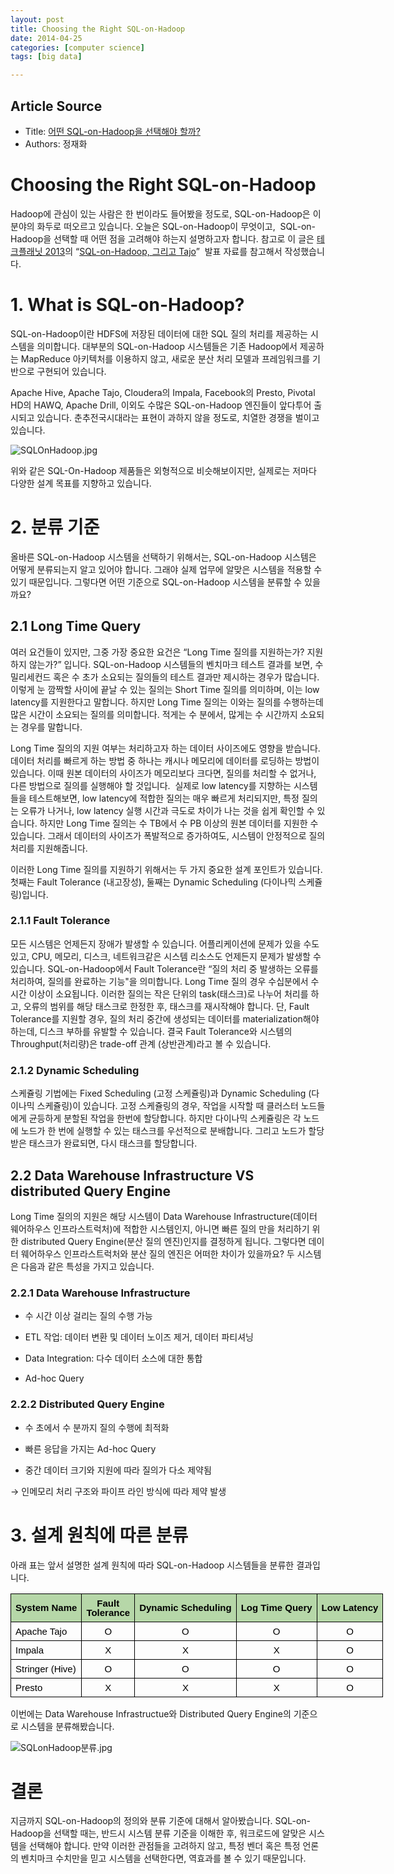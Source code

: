 ```yaml
---
layout: post
title: Choosing the Right SQL-on-Hadoop
date: 2014-04-25
categories: [computer science]
tags: [big data]

---
```


## Article Source
* Title: [어떤 SQL-on-Hadoop을 선택해야 할까?](http://blrunner.com/67)
* Authors: 정재화

 
   
# Choosing the Right SQL-on-Hadoop


Hadoop에 관심이 있는 사람은 한 번이라도 들어봤을 정도로, SQL-on-Hadoop은
이 분야의 화두로 떠오르고 있습니다. 오늘은 SQL-on-Hadoop이 무엇이고,
 SQL-on-Hadoop을 선택할 때 어떤 점을 고려해야 하는지 설명하고자 합니다.
참고로 이 글은 [테크플래닛 2013](http://techplanet.skplanet.com/)의
“[SQL-on-Hadoop, 그리고
Tajo](http://www.slideshare.net/hyunsikchoi/sqlonhadoop-tajo-tech-planet-2013)”
 발표 자료를 참고해서 작성했습니다.




# ​1. What is SQL-on-Hadoop?




SQL-on-Hadoop이란 HDFS에 저장된 데이터에 대한 SQL 질의 처리를 제공하는
시스템을 의미합니다. 대부분의 SQL-on-Hadoop 시스템들은 기존 Hadoop에서
제공하는 MapReduce 아키텍처를 이용하지 않고, 새로운 분산 처리 모델과
프레임워크를 기반으로 구현되어 있습니다.




Apache Hive, Apache Tajo, Cloudera의 Impala, Facebook의 Presto, Pivotal
HD의 HAWQ, Apache Drill, 이외도 수많은 SQL-on-Hadoop 엔진들이 앞다투어
출시되고 있습니다. 춘추전국시대라는 표현이 과하지 않을 정도로, 치열한
경쟁을 벌이고 있습니다.




![SQLOnHadoop.jpg](https://lh6.googleusercontent.com/aShLRQXekM3NF2VX59MqDFk0TApDaR87KIeh8hKjTh0vLCmHPYdlICKffulVFt-Y9W2s6Fe9re1zn6io71QtPy6969VMLEoOP3UEhQzXIqr03GRqHV20PPamMM0idJli2g)






위와 같은 SQL-On-Hadoop 제품들은 외형적으로 비슷해보이지만, 실제로는
저마다 다양한 설계 목표를 지향하고 있습니다.





# ​2. 분류 기준




올바른 SQL-on-Hadoop 시스템을 선택하기 위해서는, SQL-on-Hadoop 시스템은
어떻게 분류되는지 알고 있어야 합니다. 그래야 실제 업무에 알맞은 시스템을
적용할 수 있기 때문입니다. 그렇다면 어떤 기준으로 SQL-on-Hadoop 시스템을
분류할 수 있을까요?




## 2.1 Long Time Query




여러 요건들이 있지만, 그중 가장 중요한 요건은 “Long Time 질의를
지원하는가? 지원하지 않는가?” 입니다. SQL-on-Hadoop 시스템들의 벤치마크
테스트 결과를 보면, 수 밀리세컨드 혹은 수 초가 소요되는 질의들의 테스트
결과만 제시하는 경우가 많습니다. 이렇게 눈 깜짝할 사이에 끝날 수 있는
질의는 Short Time 질의를 의미하며, 이는 low latency를 지원한다고
말합니다. 하지만 Long Time 질의는 이와는 질의를 수행하는데 많은 시간이
소요되는 질의를 의미합니다. 적게는 수 분에서, 많게는 수 시간까지
소요되는 경우를 말합니다.




Long Time 질의의 지원 여부는 처리하고자 하는 데이터 사이즈에도 영향을
받습니다. 데이터 처리를 빠르게 하는 방법 중 하나는 캐시나 메모리에
데이터를 로딩하는 방법이 있습니다. 이때 원본 데이터의 사이즈가
메모리보다 크다면, 질의를 처리할 수 없거나, 다른 방법으로 질의를
실행해야 할 것입니다.  실제로 low latency를 지향하는 시스템들을
테스트해보면, low latency에 적합한 질의는 매우 빠르게 처리되지만, 특정
질의는 오류가 나거나, low latency 실행 시간과 극도로 차이가 나는 것을
쉽게 확인할 수 있습니다. 하지만 Long Time 질의는 수 TB에서 수 PB 이상의
원본 데이터를 지원한 수 있습니다. 그래서 데이터의 사이즈가 폭발적으로
증가하여도, 시스템이 안정적으로 질의 처리를 지원해줍니다.




이러한 Long Time 질의를 지원하기 위해서는 두 가지 중요한 설계 포인트가
있습니다. 첫째는 Fault Tolerance (내고장성), 둘째는 Dynamic Scheduling
(다이나믹 스케쥴링)입니다.




### 2.1.1 Fault Tolerance




모든 시스템은 언제든지 장애가 발생할 수 있습니다. 어플리케이션에 문제가
있을 수도 있고, CPU, 메모리, 디스크, 네트워크같은 시스템 리소스도
언제든지 문제가 발생할 수 있습니다. SQL-on-Hadoop에서 Fault Tolerance란
“질의 처리 중 발생하는 오류를 처리하여, 질의를 완료하는 기능"을
의미합니다. Long Time 질의 경우 수십분에서 수시간 이상이 소요됩니다.
이러한 질의는 작은 단위의 task(태스크)로 나누어 처리를 하고, 오류의
범위를 해당 태스크로 한정한 후, 태스크를 재시작해야 합니다. 단, Fault
Tolerance를 지원할 경우, 질의 처리 중간에 생성되는 데이터를
materialization해야 하는데, 디스크 부하를 유발할 수 있습니다. 결국 Fault
Tolerance와 시스템의 Throughput(처리량)은 trade-off 관계 (상반관계)라고
볼 수 있습니다.




### 2.1.2 Dynamic Scheduling




스케쥴링 기법에는 Fixed Scheduling (고정 스케쥴링)과 Dynamic Scheduling
(다이나믹 스케쥴링)이 있습니다. 고정 스케쥴링의 경우, 작업을 시작할 때
클러스터 노드들에게 균등하게 분할된 작업을 한번에 할당합니다. 하지만
다이나믹 스케쥴링은 각 노드에 노드가 한 번에 실행할 수 있는 태스크를
우선적으로 분배합니다. 그리고 노드가 할당 받은 태스크가 완료되면, 다시
태스크를 할당합니다.




## 2.2 Data Warehouse Infrastructure VS distributed Query Engine




Long Time 질의의 지원은 해당 시스템이 Data Warehouse
Infrastructure(데이터 웨어하우스 인프라스트럭처)에 적합한 시스템인지,
아니면 빠른 질의 만을 처리하기 위한 distributed Query Engine(분산 질의
엔진)인지를 결정하게 됩니다. 그렇다면 데이터 웨어하우스 인프라스트럭처와
분산 질의 엔진은 어떠한 차이가 있을까요? 두 시스템은 다음과 같은 특성을
가지고 있습니다.




### 2.2.1 Data Warehouse Infrastructure

-   수 시간 이상 걸리는 질의 수행 가능

-   ETL 작업: 데이터 변환 및 데이터 노이즈 제거, 데이터 파티셔닝

-   Data Integration: 다수 데이터 소스에 대한 통합

-   Ad-hoc Query




### 2.2.2 Distributed Query Engine

-   수 초에서 수 분까지 질의 수행에 최적화

-   빠른 응답을 가지는 Ad-hoc Query

-   중간 데이터 크기와 지원에 따라 질의가 다소 제약됨

→ 인메모리 처리 구조와 파이프 라인 방식에 따라 제약 발생




# ​3. 설계 원칙에 따른 분류




아래 표는 앞서 설명한 설계 원칙에 따라 SQL-on-Hadoop 시스템들을 분류한
결과입니다.


<table style="border:none;border-collapse:collapse;width:624px"><colgroup><col width="*"><col width="*"><col width="*"><col width="*"><col width="*"></colgroup><tbody><tr style="height:0px"><td style="border-left:solid #000000 1px;border-right:solid #000000 1px;border-bottom:solid #000000 1px;border-top:solid #000000 1px;vertical-align:middle;background-color:#b6d7a8;padding:7px 7px 7px 7px"><p dir="ltr" style="line-height:1;margin-top:0pt;margin-bottom:0pt;text-align: center;"><span style="font-size:15px;font-family:Arial;color:#000000;background-color:transparent;font-weight:bold;font-style:normal;font-variant:normal;text-decoration:none;vertical-align:baseline;white-space:pre-wrap;">System Name</span></p></td><td style="border-left:solid #000000 1px;border-right:solid #000000 1px;border-bottom:solid #000000 1px;border-top:solid #000000 1px;vertical-align:middle;background-color:#b6d7a8;padding:7px 7px 7px 7px"><p dir="ltr" style="line-height:1;margin-top:0pt;margin-bottom:0pt;text-align: center;"><span style="font-size:15px;font-family:Arial;color:#000000;background-color:transparent;font-weight:bold;font-style:normal;font-variant:normal;text-decoration:none;vertical-align:baseline;white-space:pre-wrap;">Fault</span></p><p dir="ltr" style="line-height:1;margin-top:0pt;margin-bottom:0pt;text-align: center;"><span style="font-size:15px;font-family:Arial;color:#000000;background-color:transparent;font-weight:bold;font-style:normal;font-variant:normal;text-decoration:none;vertical-align:baseline;white-space:pre-wrap;">Tolerance</span></p></td><td style="border-left:solid #000000 1px;border-right:solid #000000 1px;border-bottom:solid #000000 1px;border-top:solid #000000 1px;vertical-align:middle;background-color:#b6d7a8;padding:7px 7px 7px 7px"><p dir="ltr" style="line-height:1;margin-top:0pt;margin-bottom:0pt;text-align: center;"><span style="font-size:15px;font-family:Arial;color:#000000;background-color:transparent;font-weight:bold;font-style:normal;font-variant:normal;text-decoration:none;vertical-align:baseline;white-space:pre-wrap;">Dynamic Scheduling</span></p></td><td style="border-left:solid #000000 1px;border-right:solid #000000 1px;border-bottom:solid #000000 1px;border-top:solid #000000 1px;vertical-align:middle;background-color:#b6d7a8;padding:7px 7px 7px 7px"><p dir="ltr" style="line-height:1;margin-top:0pt;margin-bottom:0pt;text-align: center;"><span style="font-size:15px;font-family:Arial;color:#000000;background-color:transparent;font-weight:bold;font-style:normal;font-variant:normal;text-decoration:none;vertical-align:baseline;white-space:pre-wrap;">Log Time Query</span></p></td><td style="border-left:solid #000000 1px;border-right:solid #000000 1px;border-bottom:solid #000000 1px;border-top:solid #000000 1px;vertical-align:middle;background-color:#b6d7a8;padding:7px 7px 7px 7px"><p dir="ltr" style="line-height:1;margin-top:0pt;margin-bottom:0pt;text-align: center;"><span style="font-size:15px;font-family:Arial;color:#000000;background-color:transparent;font-weight:bold;font-style:normal;font-variant:normal;text-decoration:none;vertical-align:baseline;white-space:pre-wrap;">Low Latency</span></p></td></tr><tr style="height:0px"><td style="border-left:solid #000000 1px;border-right:solid #000000 1px;border-bottom:solid #000000 1px;border-top:solid #000000 1px;vertical-align:top;padding:7px 7px 7px 7px"><p dir="ltr" style="line-height:1;margin-top:0pt;margin-bottom:0pt;"><span style="font-size:15px;font-family:Arial;color:#000000;background-color:transparent;font-weight:normal;font-style:normal;font-variant:normal;text-decoration:none;vertical-align:baseline;white-space:pre-wrap;">Apache Tajo</span></p></td><td style="border-left:solid #000000 1px;border-right:solid #000000 1px;border-bottom:solid #000000 1px;border-top:solid #000000 1px;vertical-align:top;padding:7px 7px 7px 7px"><p dir="ltr" style="line-height:1;margin-top:0pt;margin-bottom:0pt;text-align: center;"><span style="font-size:15px;font-family:Arial;color:#000000;background-color:transparent;font-weight:normal;font-style:normal;font-variant:normal;text-decoration:none;vertical-align:baseline;white-space:pre-wrap;">O</span></p></td><td style="border-left:solid #000000 1px;border-right:solid #000000 1px;border-bottom:solid #000000 1px;border-top:solid #000000 1px;vertical-align:top;padding:7px 7px 7px 7px"><p dir="ltr" style="line-height:1;margin-top:0pt;margin-bottom:0pt;text-align: center;"><span style="font-size:15px;font-family:Arial;color:#000000;background-color:transparent;font-weight:normal;font-style:normal;font-variant:normal;text-decoration:none;vertical-align:baseline;white-space:pre-wrap;">O</span></p></td><td style="border-left:solid #000000 1px;border-right:solid #000000 1px;border-bottom:solid #000000 1px;border-top:solid #000000 1px;vertical-align:top;padding:7px 7px 7px 7px"><p dir="ltr" style="line-height:1;margin-top:0pt;margin-bottom:0pt;text-align: center;"><span style="font-size:15px;font-family:Arial;color:#000000;background-color:transparent;font-weight:normal;font-style:normal;font-variant:normal;text-decoration:none;vertical-align:baseline;white-space:pre-wrap;">O</span></p></td><td style="border-left:solid #000000 1px;border-right:solid #000000 1px;border-bottom:solid #000000 1px;border-top:solid #000000 1px;vertical-align:top;padding:7px 7px 7px 7px"><p dir="ltr" style="line-height:1;margin-top:0pt;margin-bottom:0pt;text-align: center;"><span style="font-size:15px;font-family:Arial;color:#000000;background-color:transparent;font-weight:normal;font-style:normal;font-variant:normal;text-decoration:none;vertical-align:baseline;white-space:pre-wrap;">O</span></p></td></tr><tr style="height:0px"><td style="border-left:solid #000000 1px;border-right:solid #000000 1px;border-bottom:solid #000000 1px;border-top:solid #000000 1px;vertical-align:top;padding:7px 7px 7px 7px"><p dir="ltr" style="line-height:1;margin-top:0pt;margin-bottom:0pt;"><span style="font-size:15px;font-family:Arial;color:#000000;background-color:transparent;font-weight:normal;font-style:normal;font-variant:normal;text-decoration:none;vertical-align:baseline;white-space:pre-wrap;">Impala</span></p></td><td style="border-left:solid #000000 1px;border-right:solid #000000 1px;border-bottom:solid #000000 1px;border-top:solid #000000 1px;vertical-align:top;padding:7px 7px 7px 7px"><p dir="ltr" style="line-height:1;margin-top:0pt;margin-bottom:0pt;text-align: center;"><span style="font-size:15px;font-family:Arial;color:#000000;background-color:transparent;font-weight:normal;font-style:normal;font-variant:normal;text-decoration:none;vertical-align:baseline;white-space:pre-wrap;">X</span></p></td><td style="border-left:solid #000000 1px;border-right:solid #000000 1px;border-bottom:solid #000000 1px;border-top:solid #000000 1px;vertical-align:top;padding:7px 7px 7px 7px"><p dir="ltr" style="line-height:1;margin-top:0pt;margin-bottom:0pt;text-align: center;"><span style="font-size:15px;font-family:Arial;color:#000000;background-color:transparent;font-weight:normal;font-style:normal;font-variant:normal;text-decoration:none;vertical-align:baseline;white-space:pre-wrap;">X</span></p></td><td style="border-left:solid #000000 1px;border-right:solid #000000 1px;border-bottom:solid #000000 1px;border-top:solid #000000 1px;vertical-align:top;padding:7px 7px 7px 7px"><p dir="ltr" style="line-height:1;margin-top:0pt;margin-bottom:0pt;text-align: center;"><span style="font-size:15px;font-family:Arial;color:#000000;background-color:transparent;font-weight:normal;font-style:normal;font-variant:normal;text-decoration:none;vertical-align:baseline;white-space:pre-wrap;">X</span></p></td><td style="border-left:solid #000000 1px;border-right:solid #000000 1px;border-bottom:solid #000000 1px;border-top:solid #000000 1px;vertical-align:top;padding:7px 7px 7px 7px"><p dir="ltr" style="line-height:1;margin-top:0pt;margin-bottom:0pt;text-align: center;"><span style="font-size:15px;font-family:Arial;color:#000000;background-color:transparent;font-weight:normal;font-style:normal;font-variant:normal;text-decoration:none;vertical-align:baseline;white-space:pre-wrap;">O</span></p></td></tr><tr style="height:0px"><td style="border-left:solid #000000 1px;border-right:solid #000000 1px;border-bottom:solid #000000 1px;border-top:solid #000000 1px;vertical-align:top;padding:7px 7px 7px 7px"><p dir="ltr" style="line-height:1;margin-top:0pt;margin-bottom:0pt;"><span style="font-size:15px;font-family:Arial;color:#000000;background-color:transparent;font-weight:normal;font-style:normal;font-variant:normal;text-decoration:none;vertical-align:baseline;white-space:pre-wrap;">Stringer (Hive)</span></p></td><td style="border-left:solid #000000 1px;border-right:solid #000000 1px;border-bottom:solid #000000 1px;border-top:solid #000000 1px;vertical-align:top;padding:7px 7px 7px 7px"><p dir="ltr" style="line-height:1;margin-top:0pt;margin-bottom:0pt;text-align: center;"><span style="font-size:15px;font-family:Arial;color:#000000;background-color:transparent;font-weight:normal;font-style:normal;font-variant:normal;text-decoration:none;vertical-align:baseline;white-space:pre-wrap;">O</span></p></td><td style="border-left:solid #000000 1px;border-right:solid #000000 1px;border-bottom:solid #000000 1px;border-top:solid #000000 1px;vertical-align:top;padding:7px 7px 7px 7px"><p dir="ltr" style="line-height:1;margin-top:0pt;margin-bottom:0pt;text-align: center;"><span style="font-size:15px;font-family:Arial;color:#000000;background-color:transparent;font-weight:normal;font-style:normal;font-variant:normal;text-decoration:none;vertical-align:baseline;white-space:pre-wrap;">O</span></p></td><td style="border-left:solid #000000 1px;border-right:solid #000000 1px;border-bottom:solid #000000 1px;border-top:solid #000000 1px;vertical-align:top;padding:7px 7px 7px 7px"><p dir="ltr" style="line-height:1;margin-top:0pt;margin-bottom:0pt;text-align: center;"><span style="font-size:15px;font-family:Arial;color:#000000;background-color:transparent;font-weight:normal;font-style:normal;font-variant:normal;text-decoration:none;vertical-align:baseline;white-space:pre-wrap;">O</span></p></td><td style="border-left:solid #000000 1px;border-right:solid #000000 1px;border-bottom:solid #000000 1px;border-top:solid #000000 1px;vertical-align:top;padding:7px 7px 7px 7px"><p dir="ltr" style="line-height:1;margin-top:0pt;margin-bottom:0pt;text-align: center;"><span style="font-size:15px;font-family:Arial;color:#000000;background-color:transparent;font-weight:normal;font-style:normal;font-variant:normal;text-decoration:none;vertical-align:baseline;white-space:pre-wrap;">O</span></p></td></tr><tr style="height:0px"><td style="border-left:solid #000000 1px;border-right:solid #000000 1px;border-bottom:solid #000000 1px;border-top:solid #000000 1px;vertical-align:top;padding:7px 7px 7px 7px"><p dir="ltr" style="line-height:1;margin-top:0pt;margin-bottom:0pt;"><span style="font-size:15px;font-family:Arial;color:#000000;background-color:transparent;font-weight:normal;font-style:normal;font-variant:normal;text-decoration:none;vertical-align:baseline;white-space:pre-wrap;">Presto</span></p></td><td style="border-left:solid #000000 1px;border-right:solid #000000 1px;border-bottom:solid #000000 1px;border-top:solid #000000 1px;vertical-align:top;padding:7px 7px 7px 7px"><p dir="ltr" style="line-height:1;margin-top:0pt;margin-bottom:0pt;text-align: center;"><span style="font-size:15px;font-family:Arial;color:#000000;background-color:transparent;font-weight:normal;font-style:normal;font-variant:normal;text-decoration:none;vertical-align:baseline;white-space:pre-wrap;">X</span></p></td><td style="border-left:solid #000000 1px;border-right:solid #000000 1px;border-bottom:solid #000000 1px;border-top:solid #000000 1px;vertical-align:top;padding:7px 7px 7px 7px"><p dir="ltr" style="line-height:1;margin-top:0pt;margin-bottom:0pt;text-align: center;"><span style="font-size:15px;font-family:Arial;color:#000000;background-color:transparent;font-weight:normal;font-style:normal;font-variant:normal;text-decoration:none;vertical-align:baseline;white-space:pre-wrap;">X</span></p></td><td style="border-left:solid #000000 1px;border-right:solid #000000 1px;border-bottom:solid #000000 1px;border-top:solid #000000 1px;vertical-align:top;padding:7px 7px 7px 7px"><p dir="ltr" style="line-height:1;margin-top:0pt;margin-bottom:0pt;text-align: center;"><span style="font-size:15px;font-family:Arial;color:#000000;background-color:transparent;font-weight:normal;font-style:normal;font-variant:normal;text-decoration:none;vertical-align:baseline;white-space:pre-wrap;">X</span></p></td><td style="border-left:solid #000000 1px;border-right:solid #000000 1px;border-bottom:solid #000000 1px;border-top:solid #000000 1px;vertical-align:top;padding:7px 7px 7px 7px"><p dir="ltr" style="line-height:1;margin-top:0pt;margin-bottom:0pt;text-align: center;"><span style="font-size:15px;font-family:Arial;color:#000000;background-color:transparent;font-weight:normal;font-style:normal;font-variant:normal;text-decoration:none;vertical-align:baseline;white-space:pre-wrap;">O</span></p></td></tr></tbody></table>


이번에는 Data Warehouse Infrastructue와 Distributed Query Engine의
기준으로 시스템을 분류해봤습니다.



![SQLonHadoop분류.jpg](https://lh4.googleusercontent.com/SbV34EUPA6iB4reI8wIYyUHzPNdVWLre2pqScFRLAJKi6Cf9Qg3ppapoK4VWeADTdlbkfKATqzazvkkvIp6CLVvV-3VkpWg8kegL_gDRhXEMdnh8-uGzZadmS9cJVV1D9A)




# 결론


지금까지 SQL-on-Hadoop의 정의와 분류 기준에 대해서 알아봤습니다.
SQL-on-Hadoop을 선택할 때는, 반드시 시스템 분류 기준을 이해한 후,
워크로드에 알맞은 시스템을 선택해야 합니다. 만약 이러한 관점들을
고려하지 않고, 특정 벤더 혹은 특정 언론의 벤치마크 수치만을 믿고
시스템을 선택한다면, 역효과를 볼 수 있기 때문입니다.
